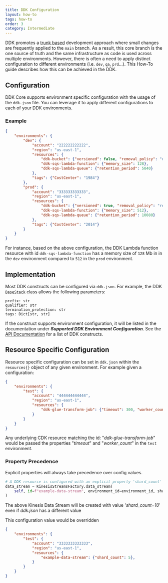 ```yaml
---
title: DDK Configuration
layout: how-to
tags: how-to
order: 3
category: Intermediate
---
```


DDK promotes a [trunk based](https://www.atlassian.com/continuous-delivery/continuous-integration/trunk-based-development) development approach where small changes are frequently applied to the `main` branch.
As a result, this core branch is the one source of truth and the same infrastructure as code is used across multiple environments. However, there is often a need to apply distinct configuration
to different environments (i.e. `dev`, `qa`, `prd`...). This How-To guide describes how this can be achieved in the DDK.

## Configuration
DDK Core supports environment specific configuration with the usage of the `ddk.json` file. You can leverage it to apply different configurations to each of your DDK environments.

### Example
```json
{
    "environments": {
        "dev": {
            "account": "222222222222",
            "region": "us-east-1",
            "resources": {
                "ddk-bucket": {"versioned": false, "removal_policy": "destroy"},
                "ddk-sqs-lambda-function": {"memory_size": 128},
                "ddk-sqs-lambda-queue": {"retention_period": 5040}
            },
            "tags": {"CostCenter": "1984"}
        },
        "prod": {
            "account": "333333333333",
            "region": "us-east-1",
            "resources": {
                "ddk-bucket": {"versioned": true, "removal_policy": "retain"},
                "ddk-sqs-lambda-function": {"memory_size": 512},
                "ddk-sqs-lambda-queue": {"retention_period": 10080}
            },
            "tags": {"CostCenter": "2014"}
        }
    }
}
```

For instance, based on the above configuration, the DDK Lambda function resource with id `ddk-sqs-lambda-function` has a memory size of `128` Mb in in the `dev` environment compared to `512` in the `prod` environment.

## Implementation
Most DDK constructs can be configured via `ddk.json`. For example, the DDK [`BaseStack`](https://github.com/awslabs/aws-ddk/blob/main/core/aws_ddk_core/base/stack.py) class allows the following parameters:
```
prefix: str
qualifier: str
termination_protection: str
tags: Dict[str, str]
```
If the construct supports environment configuration, it will be listed in the documentation under ***Supported DDK Environment Configuration***. See the [API Documentation](https://awslabs.github.io/aws-ddk/release/stable/api/core/aws_ddk_core.html) for a list of DDK constructs.

## Resource Specific Configuration
Resource specific configuration can be set in `ddk.json` within the `resources{}` object of any given environment. For example given a configuration: 
```json
{
    "environments": {
        "test": {
            "account": "444444444444",
            "region": "us-east-1",
            "resources": {
                "ddk-glue-transform-job": {"timeout": 300, "worker_count": 2},
            }
        }
    }
}
```
Any underlying CDK resource matching the id: "*ddk-glue-transform-job*" would be passed the properties "*timeout*" and "*worker_count*" in the `test` environment.

### Property Precedence
Explicit properties will always take precedence over config values. 

```python
# A DDK resource is configured with an explicit property 'shard_count'
data_stream = KinesisStreamsFactory.data_stream(
    self, id=f"example-data-stream", environment_id=environment_id, shard_count=10
)
```
The above Kinesis Data Stream will be created with value '*shard_count=10*' even if *ddk.json* has a different value

This configuration value would be overridden
```json
{
    "environments": {
        "test": {
            "account": "3333333333333",
            "region": "us-east-1",
            "resources": {
                "example-data-stream": {"shard_count": 5},
            }
        }
    }
}
```
